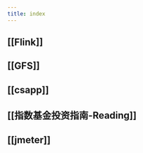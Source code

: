 ```yaml
---
title: index
---
```


## [[Flink]]
##
## [[GFS]]
## [[csapp]]
## [[指数基金投资指南-Reading]]
## [[jmeter]]
